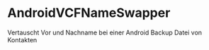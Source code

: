 AndroidVCFNameSwapper
=====================

Vertauscht Vor und Nachname bei einer Android Backup Datei von Kontakten